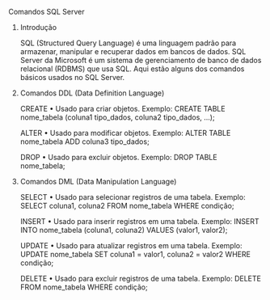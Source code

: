 Comandos SQL Server

1. Introdução

    SQL (Structured Query Language) é uma linguagem padrão para armazenar, manipular e recuperar dados em bancos de dados. SQL Server da Microsoft é um sistema de gerenciamento de banco de dados relacional (RDBMS) que usa SQL. Aqui estão alguns dos comandos básicos usados no SQL Server.

2. Comandos DDL (Data Definition Language)

    CREATE
    • Usado para criar objetos. Exemplo: CREATE TABLE nome_tabela (coluna1 tipo_dados, coluna2 tipo_dados, ...);

    ALTER
    • Usado para modificar objetos. Exemplo: ALTER TABLE nome_tabela ADD coluna3 tipo_dados;

    DROP
    • Usado para excluir objetos. Exemplo: DROP TABLE nome_tabela;

3. Comandos DML (Data Manipulation Language)

    SELECT
    • Usado para selecionar registros de uma tabela. Exemplo: SELECT coluna1, coluna2 FROM nome_tabela WHERE condição;

    INSERT
    • Usado para inserir registros em uma tabela. Exemplo: INSERT INTO nome_tabela (coluna1, coluna2) VALUES (valor1, valor2);

    UPDATE
    • Usado para atualizar registros em uma tabela. Exemplo: UPDATE nome_tabela SET coluna1 = valor1, coluna2 = valor2 WHERE condição;

    DELETE
    • Usado para excluir registros de uma tabela. Exemplo: DELETE FROM nome_tabela WHERE condição;